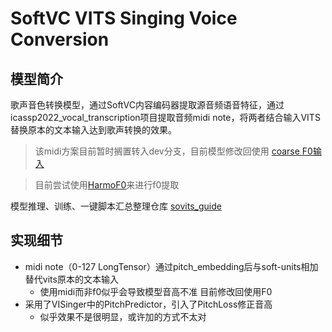 # SoftVC VITS Singing Voice Conversion
## 模型简介
歌声音色转换模型，通过SoftVC内容编码器提取源音频语音特征，通过icassp2022_vocal_transcription项目提取音频midi note，将两者结合输入VITS替换原本的文本输入达到歌声转换的效果。
> 该midi方案目前暂时搁置转入dev分支，目前模型修改回使用 [coarse F0输入](https://github.com/PlayVoice/VI-SVC/blob/main/svc/prepare/preprocess_wave.py)

> 目前尝试使用[HarmoF0](https://github.com/wx-wei/harmof0)来进行f0提取

模型推理、训练、一键脚本汇总整理仓库 [sovits_guide](https://github.com/IceKyrin/sovits_guide)
## 实现细节
+ midi note（0-127 LongTensor）通过pitch_embedding后与soft-units相加替代vits原本的文本输入
  + 使用midi而非f0似乎会导致模型音高不准 目前修改回使用F0
+ 采用了VISinger中的PitchPredictor，引入了PitchLoss修正音高
  + 似乎效果不是很明显，或许加的方式不太对
  
